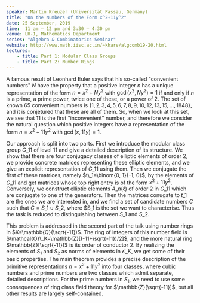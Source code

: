 ```yaml
---
speaker: Martin Kreuzer (Universität Passau, Germany)
title: "On the Numbers of the Form x^2+11y^2"
date: 25 September, 2019
time:  11 am – 12 pm and 3:30 – 4:30 pm 
venue: LH-1, Mathematics Department
series: "Algebra & Combinatorics Seminar"
website: http://www.math.iisc.ac.in/~khare/algcomb19-20.html
lectures:
    - title: Part 1: Modular Class Groups
    - title: Part 2: Number Rings
---
```


A famous result of Leonhard Euler says that his so-called "convenient numbers" $N$
have the property that a positive integer $n$ has a unique representation of the form
$n=x^2+Ny^2$ with $\gcd(x^2,Ny^2)=1$ if and only if $n$ is a prime, a prime power,
twice one of these, or a power of 2. The set of known 65 convenient numbers is
$\{ 1,2,3,4,5,6,7,8,9,10,12,13,15,\dots,1848 \}$, and it is conjetured that these are all
of them. So, when we look at this set, we see that 11 is the first "inconvenient" number,
and therefore we consider the natural question which positive integers have a
representation of the form $n=x^2+11 y^2$ with $\gcd(x,11y)=1$.

Our approach is split into two parts. First we introduce the modular class group $G\_{11}$
of level 11 and give a detailed description of its structure. We show that there are four
conjugacy classes of elliptic elements of order 2, we provide concrete matrices representing these
elliptic elements, and we give an explicit representation of $G\_{11}$ using them.
Then we conjugate the first of these matrices, namely $t\_1=\binom{0, 1}{-1, 0}$, by the elements
of $G\_{11}$ and get matrices whose top right entry is of the form $x^2+11 y^2$.
Conversely, we construct elliptic elements $A\_n(\ell)$ of order 2 in $G\_{11}$ which are
conjugate to one of the generators. Then the matrices conugate to $t\_1$ are the ones
we are interested in, and we find a set of candidate numbers $C$ such that $C=S\_1 \cup
S\_2$, where $S\_1 is the set we want to characterise. Thus the task is reduced to distinguishing
between $S\_1$ and $S\_2$.

This problem is addressed in the second part of the talk using number rings in $K=\mathbb{Q}(\sqrt{-11})$.
The ring of integers of this number field is $\mathcal{O}\_K=\mathbb{Z}[(-11+\sqrt{-11})/2]$, and the more natural ring
$\mathbb{Z}[\sqrt{-11}]$ is its order of conductor 2. By realizing the elements of $S_1$ and $S_2$ as
norms of elements in $\mathcal{O}\_K$, we get some of their basic properties.
The main theorem provides a precise description of the primitive representations
$n=x^2+11 y^2$ into four classes, where cubic numbers and prime numbers are two
classes which admit separate, detailed descriptions. For the prime numbers in $S_1$,
we need to use some consequences of ring class field theory for $\mathbb{Z}[\sqrt{-11}]$,
but all other results are largely self-contained.
